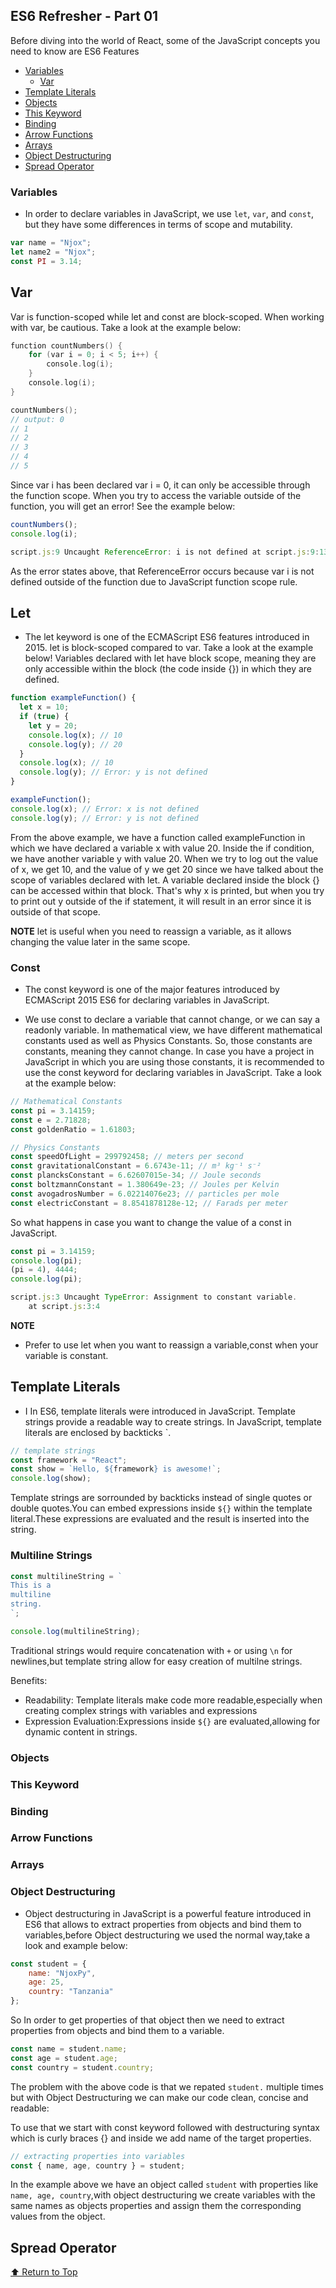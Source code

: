 ## ES6 Refresher - Part 01

<a name="top"></a>

Before diving into the world of React, some of the JavaScript concepts you need to know are ES6 Features <!-- ES Javascript logo-->

- [Variables](#variables)
  - [Var](#var)
- [Template Literals](#template-literals)
- [Objects](#objects)
- [This Keyword](#this-keyword)
- [Binding](#binding)
- [Arrow Functions](#arrow-functions)
- [Arrays](#arrays)
- [Object Destructuring](#object-destructuring)
- [Spread Operator](#spread-operator)

### Variables

- In order to declare variables in JavaScript, we use `let`, `var`, and `const`, but they have some differences in terms of scope and mutability.

```js
var name = "Njox";
let name2 = "Njox";
const PI = 3.14;
```

## Var

Var is function-scoped while let and const are block-scoped. When working with var, be cautious. Take a look at the example below:

```cpp
function countNumbers() {
    for (var i = 0; i < 5; i++) {
        console.log(i);
    }
    console.log(i);
}

countNumbers();
// output: 0
// 1
// 2
// 3
// 4
// 5
```

Since var i has been declared var i = 0, it can only be accessible through the function scope. When you try to access the variable outside of the function, you will get an error! See the example below:

```js
countNumbers();
console.log(i);
```

```js
script.js:9 Uncaught ReferenceError: i is not defined at script.js:9:13
```

As the error states above, that ReferenceError occurs because var i is not defined outside of the function due to JavaScript function scope rule.

## Let

- The let keyword is one of the ECMAScript ES6 features introduced in 2015. let is block-scoped compared to var. Take a look at the example below! Variables declared with let have block scope, meaning they are only accessible within the block (the code inside {}) in which they are defined.

```js
function exampleFunction() {
  let x = 10;
  if (true) {
    let y = 20;
    console.log(x); // 10
    console.log(y); // 20
  }
  console.log(x); // 10
  console.log(y); // Error: y is not defined
}

exampleFunction();
console.log(x); // Error: x is not defined
console.log(y); // Error: y is not defined

```

From the above example, we have a function called exampleFunction in which we have declared a variable x with value 20. Inside the if condition, we have another variable y with value 20. When we try to log out the value of x, we get 10, and the value of y we get 20 since we have talked about the scope of variables declared with let. A variable declared inside the block {} can be accessed within that block. That's why x is printed, but when you try to print out y outside of the if statement, it will result in an error since it is outside of that scope.

**NOTE** let is useful when you need to reassign a variable, as it allows changing the value later in the same scope.

### Const

- The const keyword is one of the major features introduced by ECMAScript 2015 ES6 for declaring variables in JavaScript.

- We use const to declare a variable that cannot change, or we can say a readonly variable. In mathematical view, we have different mathematical constants used as well as Physics Constants. So, those constants are constants, meaning they cannot change. In case you have a project in JavaScript in which you are using those constants, it is recommended to use the const keyword for declaring variables in JavaScript. Take a look at the example below:

```js
// Mathematical Constants
const pi = 3.14159;
const e = 2.71828;
const goldenRatio = 1.61803;

// Physics Constants
const speedOfLight = 299792458; // meters per second
const gravitationalConstant = 6.6743e-11; // m³ kg⁻¹ s⁻²
const plancksConstant = 6.62607015e-34; // Joule seconds
const boltzmannConstant = 1.380649e-23; // Joules per Kelvin
const avogadrosNumber = 6.02214076e23; // particles per mole
const electricConstant = 8.8541878128e-12; // Farads per meter
```

So what happens in case you want to change the value of a const in JavaScript.

```js
const pi = 3.14159;
console.log(pi);
(pi = 4), 4444;
console.log(pi);
```

```js
script.js:3 Uncaught TypeError: Assignment to constant variable.
    at script.js:3:4
```

**NOTE**

- Prefer to use let when you want to reassign a variable,const when your variable is constant.

## Template Literals

- I    In ES6, template literals were introduced in JavaScript. Template strings provide a readable way to create strings. In JavaScript, template literals are enclosed by backticks `.

```js
// template strings
const framework = "React";
const show = `Hello, ${framework} is awesome!`;
console.log(show);
```

Template strings are sorrounded by backticks instead of single quotes or double quotes.You can embed expressions inside `${}` within the template literal.These expressions are evaluated and the result is inserted into the string.

### Multiline Strings

```js
const multilineString = `
This is a
multiline
string.
`;

console.log(multilineString);
```

Traditional strings would require concatenation with `+` or using `\n` for newlines,but template string allow for easy creation of multilne strings.

Benefits:

- Readability: Template literals make code more readable,especially when creating complex strings with variables and expressions
- Expression Evaluation:Expressions inside `${}` are evaluated,allowing for dynamic content in strings.

### Objects

### This Keyword

### Binding

### Arrow Functions

### Arrays

### Object Destructuring

- Object destructuring in JavaScript is a powerful feature introduced in ES6 that allows to extract properties from objects and bind them to variables,before Object destructuring we used the normal way,take a look and example below:

```js
const student = {
    name: "NjoxPy",
    age: 25,
    country: "Tanzania"
};
```

So In order to get properties of that object then we need to extract properties from objects and bind them to a variable.

```js
const name = student.name;
const age = student.age;
const country = student.country;
```

The problem with the above code is that we repated `student.` multiple times but with Object Destructuring we can make our code clean, concise and readable:

To use that we start with const keyword followed with destructuring syntax which is curly braces {} and inside we add name of the target properties.

```js
// extracting properties into variables
const { name, age, country } = student;
```

In the example above we have an object called `student` with properties like `name, age, country`,with object destructuring we create variables with the same names as objects properties and assign them the corresponding values from the object.

## Spread Operator

[⬆️ Return to Top](#top)
